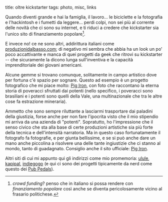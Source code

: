 title: oltre kickstarter
tags: photo, misc, links



Quando diventi grande e hai la famiglia, il lavoro... le biciclette e la fotografia e l'hackintosh e i fumetti da leggere... perdi colpi, non sei più al corrente delle novità che ci sono su internet, e ti riduci a credere che kickstarter sia l'unico sito di finanziamento popolare[^nota-crowdfunding].

E invece no! ce ne sono altri, addirittura italiani come [produzionidalbasso.com](http://www.produzionidalbasso.com); di negativo mi sembra che abbia ha un look un po' poco accattivante e manca di quei progetti da geek che ritrovi su kickstarter -- che sicuramente la dicono lunga sull'inventiva e la capacità imprenditoriale dei giovani americani.

Alcune gemme si trovano comunque, solitamente in campo artistico dove per fortuna c'è spazio per sognare. Questo ad esempio è un progetto fotografico che mi piace molto: [Pig Iron](http://www.produzionidalbasso.com/pdb_1801.html), con foto che raccontano la eterna storia di poveracci sfruttati dai potenti (nello specifico, i poveracci sono brasiliani e i potenti sono quelli della Vale, una multinazionale che tra le altre cose fa estrazione mineraria).

Ammetto che sono sempre riluttante a lasciarmi trasportare dai paladini della giustizia, forse anche per non fare l'ipocrita visto che il mio stipendio mi arriva da una azienda di "potenti". Sopratutto, ho l'impressione che il senso civico che sta alla base di certe produzioni artistiche sia più forte della tecnica e dell'intensità narratoria. Ma in questo caso fortunatamente il fotografo fa fotografie, e per giunta bellissime, e se si può anche dare un mano anche piccolina a risolvere una delle tante ingiustizie che ci stanno al mondo, tanto di guadagnato. Consiglio anche il sito ufficiale: [Pig Iron](http://www.pigiron.it/).

Altri siti di cui mi appunto qui gli indirizzi come mio promemoria: [ulule](http://www.ulule.com/), [kapipal](http://www.kapipal.com), [indiegogo](http://www.indiegogo.com/) (e qui ci sono dei progetti tipicamente da nerd come questo dei [Pub Pedals](http://www.indiegogo.com/Pub)).


[^nota-crowdfunding]: _crowd funding_? penso che in italiano si possa rendere con _finanziamento popolare_ così anche se diventa pericolosamente vicino al frasario politichese.

